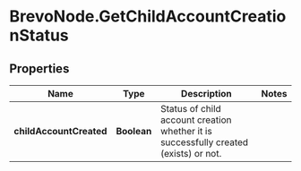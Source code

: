# BrevoNode.GetChildAccountCreationStatus

## Properties
Name | Type | Description | Notes
------------ | ------------- | ------------- | -------------
**childAccountCreated** | **Boolean** | Status of child account creation whether it is successfully created (exists) or not. | 


